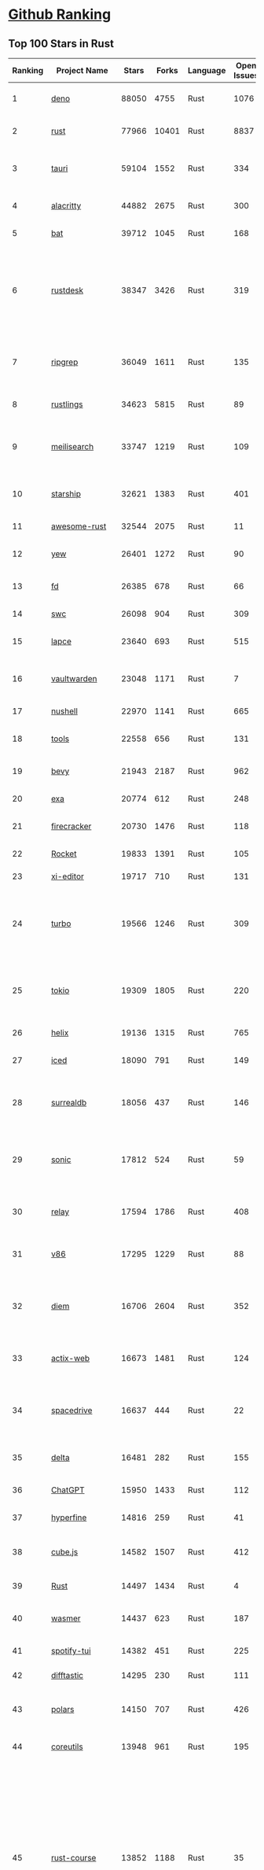 [Github Ranking](../README.md)
==========

## Top 100 Stars in Rust

| Ranking | Project Name | Stars | Forks | Language | Open Issues | Description | Last Commit |
| ------- | ------------ | ----- | ----- | -------- | ----------- | ----------- | ----------- |
| 1 | [deno](https://github.com/denoland/deno) | 88050 | 4755 | Rust | 1076 | A modern runtime for JavaScript and TypeScript. | 2023-02-20T02:47:06Z |
| 2 | [rust](https://github.com/rust-lang/rust) | 77966 | 10401 | Rust | 8837 | Empowering everyone to build reliable and efficient software. | 2023-02-20T02:30:08Z |
| 3 | [tauri](https://github.com/tauri-apps/tauri) | 59104 | 1552 | Rust | 334 | Build smaller, faster, and more secure desktop applications with a web frontend. | 2023-02-20T02:02:58Z |
| 4 | [alacritty](https://github.com/alacritty/alacritty) | 44882 | 2675 | Rust | 300 | A cross-platform, OpenGL terminal emulator. | 2023-02-19T14:38:57Z |
| 5 | [bat](https://github.com/sharkdp/bat) | 39712 | 1045 | Rust | 168 | A cat(1) clone with wings. | 2023-02-13T22:08:09Z |
| 6 | [rustdesk](https://github.com/rustdesk/rustdesk) | 38347 | 3426 | Rust | 319 | Open source virtual / remote desktop infrastructure for everyone! The open source TeamViewer alternative. Display and control your PC and Android devices from anywhere at anytime. | 2023-02-20T02:45:41Z |
| 7 | [ripgrep](https://github.com/BurntSushi/ripgrep) | 36049 | 1611 | Rust | 135 | ripgrep recursively searches directories for a regex pattern while respecting your gitignore | 2023-02-18T16:34:31Z |
| 8 | [rustlings](https://github.com/rust-lang/rustlings) | 34623 | 5815 | Rust | 89 | :crab: Small exercises to get you used to reading and writing Rust code! | 2023-02-19T11:34:52Z |
| 9 | [meilisearch](https://github.com/meilisearch/meilisearch) | 33747 | 1219 | Rust | 109 | A lightning-fast search engine that fits effortlessly into your apps, websites, and workflow. | 2023-02-20T02:12:31Z |
| 10 | [starship](https://github.com/starship/starship) | 32621 | 1383 | Rust | 401 | ☄🌌️  The minimal, blazing-fast, and infinitely customizable prompt for any shell! | 2023-02-20T02:52:32Z |
| 11 | [awesome-rust](https://github.com/rust-unofficial/awesome-rust) | 32544 | 2075 | Rust | 11 | A curated list of Rust code and resources. | 2023-02-18T22:19:04Z |
| 12 | [yew](https://github.com/yewstack/yew) | 26401 | 1272 | Rust | 90 | Rust / Wasm framework for building client web apps | 2023-02-10T18:02:18Z |
| 13 | [fd](https://github.com/sharkdp/fd) | 26385 | 678 | Rust | 66 | A simple, fast and user-friendly alternative to 'find' | 2023-02-07T13:43:43Z |
| 14 | [swc](https://github.com/swc-project/swc) | 26098 | 904 | Rust | 309 | Rust-based platform for the Web | 2023-02-19T14:53:18Z |
| 15 | [lapce](https://github.com/lapce/lapce) | 23640 | 693 | Rust | 515 | Lightning-fast and Powerful Code Editor written in Rust | 2023-02-20T01:10:45Z |
| 16 | [vaultwarden](https://github.com/dani-garcia/vaultwarden) | 23048 | 1171 | Rust | 7 | Unofficial Bitwarden compatible server written in Rust, formerly known as bitwarden_rs | 2023-02-19T17:16:46Z |
| 17 | [nushell](https://github.com/nushell/nushell) | 22970 | 1141 | Rust | 665 | A new type of shell | 2023-02-20T02:58:12Z |
| 18 | [tools](https://github.com/rome/tools) | 22558 | 656 | Rust | 131 | Unified developer tools for JavaScript, TypeScript, and the web | 2023-02-20T01:13:35Z |
| 19 | [bevy](https://github.com/bevyengine/bevy) | 21943 | 2187 | Rust | 962 | A refreshingly simple data-driven game engine built in Rust | 2023-02-20T02:36:34Z |
| 20 | [exa](https://github.com/ogham/exa) | 20774 | 612 | Rust | 248 | A modern replacement for ‘ls’. | 2023-02-19T17:13:47Z |
| 21 | [firecracker](https://github.com/firecracker-microvm/firecracker) | 20730 | 1476 | Rust | 118 | Secure and fast microVMs for serverless computing. | 2023-02-19T09:17:18Z |
| 22 | [Rocket](https://github.com/SergioBenitez/Rocket) | 19833 | 1391 | Rust | 105 | A web framework for Rust. | 2023-02-17T20:01:13Z |
| 23 | [xi-editor](https://github.com/xi-editor/xi-editor) | 19717 | 710 | Rust | 131 | A modern editor with a backend written in Rust. | 2023-02-01T16:30:16Z |
| 24 | [turbo](https://github.com/vercel/turbo) | 19566 | 1246 | Rust | 309 | Incremental bundler and build system optimized for JavaScript and TypeScript, written in Rust – including Turbopack and Turborepo. | 2023-02-19T14:20:36Z |
| 25 | [tokio](https://github.com/tokio-rs/tokio) | 19309 | 1805 | Rust | 220 | A runtime for writing reliable asynchronous applications with Rust. Provides I/O, networking, scheduling, timers, ... | 2023-02-20T02:24:40Z |
| 26 | [helix](https://github.com/helix-editor/helix) | 19136 | 1315 | Rust | 765 | A post-modern modal text editor. | 2023-02-20T02:28:42Z |
| 27 | [iced](https://github.com/iced-rs/iced) | 18090 | 791 | Rust | 149 | A cross-platform GUI library for Rust, inspired by Elm | 2023-02-20T01:43:18Z |
| 28 | [surrealdb](https://github.com/surrealdb/surrealdb) | 18056 | 437 | Rust | 146 | A scalable, distributed, collaborative, document-graph database, for the realtime web | 2023-02-19T17:34:39Z |
| 29 | [sonic](https://github.com/valeriansaliou/sonic) | 17812 | 524 | Rust | 59 | 🦔 Fast, lightweight & schema-less search backend. An alternative to Elasticsearch that runs on a few MBs of RAM. | 2023-01-08T19:14:14Z |
| 30 | [relay](https://github.com/facebook/relay) | 17594 | 1786 | Rust | 408 | Relay is a JavaScript framework for building data-driven React applications. | 2023-02-19T00:14:45Z |
| 31 | [v86](https://github.com/copy/v86) | 17295 | 1229 | Rust | 88 | x86 virtualization in your browser, recompiling x86 to wasm on the fly | 2023-02-20T00:11:10Z |
| 32 | [diem](https://github.com/diem/diem) | 16706 | 2604 | Rust | 352 | Diem’s mission is to build a trusted and innovative financial network that empowers people and businesses around the world. | 2023-02-19T12:09:38Z |
| 33 | [actix-web](https://github.com/actix/actix-web) | 16673 | 1481 | Rust | 124 | Actix Web is a powerful, pragmatic, and extremely fast web framework for Rust. | 2023-02-20T02:37:36Z |
| 34 | [spacedrive](https://github.com/spacedriveapp/spacedrive) | 16637 | 444 | Rust | 22 | Spacedrive is an open source cross-platform file explorer, powered by a virtual distributed filesystem written in Rust. | 2023-02-17T20:32:04Z |
| 35 | [delta](https://github.com/dandavison/delta) | 16481 | 282 | Rust | 155 | A syntax-highlighting pager for git, diff, and grep output | 2023-02-09T06:02:53Z |
| 36 | [ChatGPT](https://github.com/lencx/ChatGPT) | 15950 | 1433 | Rust | 112 | 🔮 ChatGPT Desktop Application (Mac, Windows and Linux) | 2023-02-17T11:45:47Z |
| 37 | [hyperfine](https://github.com/sharkdp/hyperfine) | 14816 | 259 | Rust | 41 | A command-line benchmarking tool | 2023-02-18T17:14:17Z |
| 38 | [cube.js](https://github.com/cube-js/cube.js) | 14582 | 1507 | Rust | 412 | 📊  Cube — The Semantic Layer for Building Data Applications | 2023-02-18T20:26:58Z |
| 39 | [Rust](https://github.com/TheAlgorithms/Rust) | 14497 | 1434 | Rust | 4 |  All Algorithms implemented in Rust  | 2023-02-18T21:32:19Z |
| 40 | [wasmer](https://github.com/wasmerio/wasmer) | 14437 | 623 | Rust | 187 | 🚀 The leading WebAssembly Runtime supporting WASI and Emscripten | 2023-02-20T02:56:04Z |
| 41 | [spotify-tui](https://github.com/Rigellute/spotify-tui) | 14382 | 451 | Rust | 225 | Spotify for the terminal written in Rust 🚀 | 2023-01-20T22:39:05Z |
| 42 | [difftastic](https://github.com/Wilfred/difftastic) | 14295 | 230 | Rust | 111 | a structural diff that understands syntax 🟥🟩 | 2023-02-19T08:40:04Z |
| 43 | [polars](https://github.com/pola-rs/polars) | 14150 | 707 | Rust | 426 | Fast multi-threaded, hybrid-out-of-core DataFrame library in Rust \| Python \| Node.js | 2023-02-20T01:35:31Z |
| 44 | [coreutils](https://github.com/uutils/coreutils) | 13948 | 961 | Rust | 195 | Cross-platform Rust rewrite of the GNU coreutils | 2023-02-19T17:48:12Z |
| 45 | [rust-course](https://github.com/sunface/rust-course) | 13852 | 1188 | Rust | 35 | “连续六年成为全世界最受喜爱的语言，无 GC 也无需手动内存管理、极高的性能和安全性、过程/OO/函数式编程、优秀的包管理、JS 未来基石" — 工作之余的第二语言来试试 Rust 吧。<<Rust语言圣经>>拥有全面且深入的讲解、生动贴切的示例、德芙般丝滑的内容，甚至还有JS程序员关注的 WASM 和 Deno 等专题。这可能是目前最用心的 Rust 中文学习教程 / Book  | 2023-02-16T06:00:09Z |
| 46 | [RustPython](https://github.com/RustPython/RustPython) | 13639 | 924 | Rust | 231 | A Python Interpreter written in Rust | 2023-02-20T00:18:20Z |
| 47 | [egui](https://github.com/emilk/egui) | 13542 | 953 | Rust | 349 | egui: an easy-to-use immediate mode GUI in Rust that runs on both web and native | 2023-02-18T18:52:10Z |
| 48 | [anki](https://github.com/ankitects/anki) | 13257 | 1659 | Rust | 102 | Anki for desktop computers | 2023-02-19T22:34:55Z |
| 49 | [vector](https://github.com/vectordotdev/vector) | 12754 | 1013 | Rust | 1602 | A high-performance observability data pipeline. | 2023-02-19T16:55:23Z |
| 50 | [tikv](https://github.com/tikv/tikv) | 12669 | 1912 | Rust | 949 | Distributed transactional key-value database, originally created to complement TiDB | 2023-02-20T02:58:25Z |
| 51 | [mdBook](https://github.com/rust-lang/mdBook) | 12561 | 1288 | Rust | 353 | Create book from markdown files. Like Gitbook but implemented in Rust | 2023-02-19T21:08:48Z |
| 52 | [navi](https://github.com/denisidoro/navi) | 12502 | 454 | Rust | 47 | An interactive cheatsheet tool for the command-line | 2022-12-21T11:06:29Z |
| 53 | [gitui](https://github.com/extrawurst/gitui) | 12314 | 387 | Rust | 99 | Blazing 💥 fast terminal-ui for git written in rust 🦀 | 2023-02-19T11:47:48Z |
| 54 | [book](https://github.com/rust-lang/book) | 11580 | 2722 | Rust | 169 | The Rust Programming Language | 2023-02-19T00:16:27Z |
| 55 | [ruffle](https://github.com/ruffle-rs/ruffle) | 11504 | 582 | Rust | 2343 | A Flash Player emulator written in Rust | 2023-02-20T02:49:56Z |
| 56 | [wasmtime](https://github.com/bytecodealliance/wasmtime) | 11488 | 911 | Rust | 477 | A fast and secure runtime for WebAssembly | 2023-02-20T00:15:53Z |
| 57 | [rust-analyzer](https://github.com/rust-lang/rust-analyzer) | 11427 | 1180 | Rust | 1164 | A Rust compiler front-end for IDEs | 2023-02-20T00:40:56Z |
| 58 | [hyper](https://github.com/hyperium/hyper) | 11252 | 1327 | Rust | 175 | An HTTP library for Rust | 2023-02-17T13:36:11Z |
| 59 | [Pake](https://github.com/tw93/Pake) | 11175 | 832 | Rust | 8 | 🤱🏻 Turn any webpage into a desktop app with Rust.  🤱🏻 很简单的用 Rust 打包网页生成很小的桌面 App | 2023-02-18T09:51:19Z |
| 60 | [carbonyl](https://github.com/fathyb/carbonyl) | 11065 | 248 | Rust | 27 | Chromium running inside your terminal | 2023-02-18T20:47:58Z |
| 61 | [static-analysis](https://github.com/analysis-tools-dev/static-analysis) | 10902 | 1225 | Rust | 2 | ⚙️ A curated list of static analysis (SAST) tools and linters for all programming languages, config files, build tools, and more. The focus is on tools which improve code quality. | 2023-02-19T22:17:00Z |
| 62 | [tree-sitter](https://github.com/tree-sitter/tree-sitter) | 10902 | 622 | Rust | 350 | An incremental parsing system for programming tools | 2023-02-19T10:37:26Z |
| 63 | [clap](https://github.com/clap-rs/clap) | 10711 | 886 | Rust | 210 | A full featured, fast Command Line Argument Parser for Rust | 2023-02-19T00:52:47Z |
| 64 | [just](https://github.com/casey/just) | 10706 | 272 | Rust | 156 | 🤖 Just a command runner | 2023-02-17T20:40:53Z |
| 65 | [rust-raspberrypi-OS-tutorials](https://github.com/rust-embedded/rust-raspberrypi-OS-tutorials) | 10444 | 627 | Rust | 1 | :books: Learn to write an embedded OS in Rust :crab: | 2022-12-30T20:30:34Z |
| 66 | [fnm](https://github.com/Schniz/fnm) | 10322 | 298 | Rust | 87 | 🚀 Fast and simple Node.js version manager, built in Rust | 2023-02-18T07:25:01Z |
| 67 | [zola](https://github.com/getzola/zola) | 10322 | 738 | Rust | 152 | A fast static site generator in a single binary with everything built-in. https://www.getzola.org | 2023-02-18T00:00:59Z |
| 68 | [zellij](https://github.com/zellij-org/zellij) | 10050 | 307 | Rust | 387 | A terminal workspace with batteries included | 2023-02-18T12:58:50Z |
| 69 | [solana](https://github.com/solana-labs/solana) | 10028 | 2767 | Rust | 790 | Web-Scale Blockchain for fast, secure, scalable, decentralized apps and marketplaces. | 2023-02-19T22:38:36Z |
| 70 | [diesel](https://github.com/diesel-rs/diesel) | 9919 | 874 | Rust | 95 | A safe, extensible ORM and Query Builder for Rust | 2023-02-17T13:29:40Z |
| 71 | [cargo](https://github.com/rust-lang/cargo) | 9848 | 1927 | Rust | 1346 | The Rust package manager | 2023-02-20T02:35:19Z |
| 72 | [tui-rs](https://github.com/fdehau/tui-rs) | 9757 | 459 | Rust | 91 | Build terminal user interfaces and dashboards using Rust | 2023-02-17T16:17:18Z |
| 73 | [py-spy](https://github.com/benfred/py-spy) | 9741 | 346 | Rust | 93 | Sampling profiler for Python programs | 2023-02-09T02:21:20Z |
| 74 | [czkawka](https://github.com/qarmin/czkawka) | 9569 | 268 | Rust | 236 | Multi functional app to find duplicates, empty folders, similar images etc. | 2023-02-19T12:29:39Z |
| 75 | [neovide](https://github.com/neovide/neovide) | 9557 | 377 | Rust | 337 | No Nonsense Neovim Client in Rust | 2023-02-18T19:38:24Z |
| 76 | [zoxide](https://github.com/ajeetdsouza/zoxide) | 9413 | 341 | Rust | 29 | A smarter cd command. Supports all major shells. | 2023-02-18T05:25:55Z |
| 77 | [comprehensive-rust](https://github.com/google/comprehensive-rust) | 9282 | 422 | Rust | 37 | This is the Rust course used by the Android team at Google. It provides you the material to quickly teach Rust to everyone. | 2023-02-20T01:05:18Z |
| 78 | [RustScan](https://github.com/RustScan/RustScan) | 9237 | 672 | Rust | 89 | 🤖 The Modern Port Scanner 🤖 | 2023-02-04T00:43:33Z |
| 79 | [lsd](https://github.com/Peltoche/lsd) | 9205 | 306 | Rust | 93 | The next gen ls command | 2023-02-02T16:21:03Z |
| 80 | [xsv](https://github.com/BurntSushi/xsv) | 9181 | 290 | Rust | 108 | A fast CSV command line toolkit written in Rust. | 2022-12-22T10:10:37Z |
| 81 | [rust-clippy](https://github.com/rust-lang/rust-clippy) | 8970 | 1184 | Rust | 1632 | A bunch of lints to catch common mistakes and improve your Rust code. Book: https://doc.rust-lang.org/clippy/ | 2023-02-19T19:06:47Z |
| 82 | [ruff](https://github.com/charliermarsh/ruff) | 8782 | 276 | Rust | 191 | An extremely fast Python linter, written in Rust. | 2023-02-20T02:12:45Z |
| 83 | [spotifyd](https://github.com/Spotifyd/spotifyd) | 8640 | 406 | Rust | 59 | A spotify daemon | 2023-02-18T20:07:15Z |
| 84 | [axum](https://github.com/tokio-rs/axum) | 8639 | 598 | Rust | 18 | Ergonomic and modular web framework built with Tokio, Tower, and Hyper | 2023-02-18T06:43:49Z |
| 85 | [druid](https://github.com/linebender/druid) | 8552 | 543 | Rust | 257 | A data-first Rust-native UI design toolkit.  | 2023-02-17T18:42:17Z |
| 86 | [xray](https://github.com/atom-archive/xray) | 8531 | 245 | Rust | 16 | An experimental next-generation Electron-based text editor | 2019-07-22T17:46:06Z |
| 87 | [talent-plan](https://github.com/pingcap/talent-plan) | 8473 | 1118 | Rust | 96 | open source training courses about distributed database and distributed systems | 2023-01-26T16:44:49Z |
| 88 | [broot](https://github.com/Canop/broot) | 8195 | 193 | Rust | 158 | A new way to see and navigate directory trees : https://dystroy.org/broot | 2023-02-19T20:15:04Z |
| 89 | [rayon](https://github.com/rayon-rs/rayon) | 8078 | 407 | Rust | 152 | Rayon: A data parallelism library for Rust | 2023-02-17T19:36:53Z |
| 90 | [sqlx](https://github.com/launchbadge/sqlx) | 7997 | 824 | Rust | 403 | 🧰 The Rust SQL Toolkit. An async, pure Rust SQL crate featuring compile-time checked queries without a DSL. Supports PostgreSQL, MySQL, SQLite, and MSSQL. | 2023-02-19T13:02:31Z |
| 91 | [universal-android-debloater](https://github.com/0x192/universal-android-debloater) | 7927 | 463 | Rust | 196 | Cross-platform GUI written in Rust using ADB to debloat non-rooted android devices. Improve your privacy, the security and battery life of your device. | 2023-02-19T16:56:31Z |
| 92 | [substrate](https://github.com/paritytech/substrate) | 7920 | 2525 | Rust | 999 | Substrate: The platform for blockchain innovators | 2023-02-20T00:05:21Z |
| 93 | [amethyst](https://github.com/amethyst/amethyst) | 7879 | 774 | Rust | 0 | Data-oriented and data-driven game engine written in Rust | 2021-12-06T18:23:49Z |
| 94 | [windows-rs](https://github.com/microsoft/windows-rs) | 7847 | 340 | Rust | 31 | Rust for Windows | 2023-02-19T23:47:59Z |
| 95 | [nom](https://github.com/rust-bakery/nom) | 7750 | 748 | Rust | 182 | Rust parser combinator framework | 2023-02-16T23:27:35Z |
| 96 | [tokei](https://github.com/XAMPPRocky/tokei) | 7732 | 398 | Rust | 92 | Count your code, quickly. | 2023-02-06T15:17:57Z |
| 97 | [warp](https://github.com/seanmonstar/warp) | 7726 | 650 | Rust | 159 | A super-easy, composable, web server framework for warp speeds. | 2023-02-18T18:31:51Z |
| 98 | [actix](https://github.com/actix/actix) | 7698 | 612 | Rust | 35 | Actor framework for Rust. | 2023-01-27T16:50:49Z |
| 99 | [bandwhich](https://github.com/imsnif/bandwhich) | 7669 | 235 | Rust | 52 | Terminal bandwidth utilization tool | 2023-01-22T17:46:27Z |
| 100 | [tantivy](https://github.com/quickwit-oss/tantivy) | 7657 | 459 | Rust | 235 | Tantivy is a full-text search engine library inspired by Apache Lucene and written in Rust | 2023-02-20T00:40:11Z |

